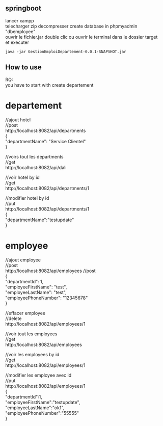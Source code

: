 ## springboot
lancer xampp   
telecharger zip 
decompresser 
create database in phpmyadmin "dbemployee"   
ouvrir le fichier.jar double clic ou ouvrir le terminal dans le dossier target  
et executer
```shell
java -jar GestionEmploiDepartement-0.0.1-SNAPSHOT.jar
```
## How to use
RQ:  
you have to start with create departement  
# departement  
  
//ajout hotel  
//post   
http://localhost:8082/api/departments  
{  
"departmentName": "Service Clientel"  
}  
  
    
//voirs tout les departments  
//get  
http://localhost:8082/api/dali 
  
    
      
//voir hotel by id   
//get   
http://localhost:8082/api/departments/1 
  
   
//modifier hotel by id   
//put     
http://localhost:8082/api/departments/1  
{  
  "departmentName":"testupdate"  
}  
  
   
# employee
//ajout employee    
//post   
http://localhost:8082/api/employees //post  
{   
"departmentId": 1,  
"employeeFirstName": "test",  
"employeeLastName": "test",  
"employeePhoneNumber": "12345678"   
}    
  
    
//effacer employee      
//delete    
http://localhost:8082/api/employees/1

//voir tout les employees   
//get    
http://localhost:8082/api/employees  
  
//voir les employees by id    
//get    
  http://localhost:8082/api/employees/1
  
  
  //modifier les employee avec id   
//put  
  http://localhost:8082/api/employees/1  
  {  
  "departmentId":1,  
  "employeeFirstName":"testupdate",  
  "employeeLastName":"ok1",  
  "employeePhoneNumber":"55555"  
}  
